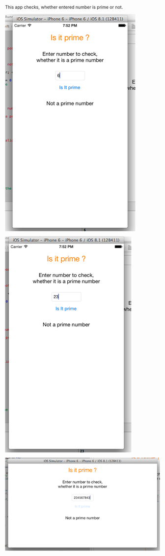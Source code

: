 This app checks, whether entered number is prime or not.

![alt tag](ScreenShot_1.png)

![alt tag](ScreenShot_2.png)

![alt tag](ScreenShot_3.png)
